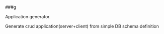 ###g

Application generator.

Generate crud application(server+client) from simple DB schema definition 